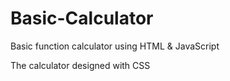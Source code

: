 # Basic-Calculator
Basic function calculator using HTML &amp; JavaScript

The calculator designed with CSS 
